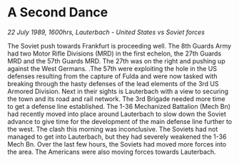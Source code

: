 # A Second Dance

*22 July 1989, 1600hrs, Lauterbach - United States vs Soviet forces*

The Soviet push towards Frankfurt is proceeding well.  The 8th Guards Army had two Motor Rifle Divisions (MRD) in the first echelon, the 27th Guards MRD and the 57th Guards MRD.  The 27th was on the right and pushing up against the West Germans.   .The 57th were exploiting the hole in the US defenses resulting from the capture of Fulda and were now tasked with breaking through the hasty defenses of the lead elements of the 3rd US Armored Division.  Next in their sights is Lauterbach with a view to securing the town and its road and rail network. The 3rd Brigade needed more time to get a defense line established.  The 1-36 Mechanized Battalion (Mech Bn) had recently moved into place around Lauterbach to slow down the Soviet advance to give time for the development of the main defense line further to the west. The clash this morning was inconclusive.  The Soviets had not managed to get into Lauterbach, but they had severely weakened the 1-36 Mech Bn.  Over the last few hours, the Soviets had moved more forces into the area.  The Americans were also moving forces towards Lauterbach.
